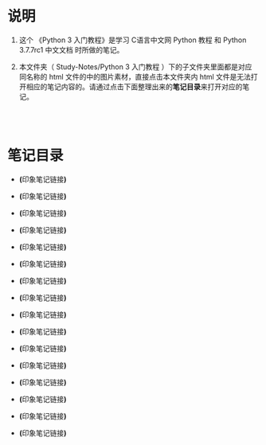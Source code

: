 # 说明
1. 这个 《Python 3 入门教程》是学习 <a href="http://c.biancheng.net/python/" style="text-decoration:none">C语言中文网 Python 教程</a> 和 <a href="https://docs.python.org/zh-cn/3.7/index.html" style="text-decoration:none">Python 3.7.7rc1 中文文档</a> 时所做的笔记。

2. 本文件夹（ Study-Notes/Python 3 入门教程 ）下的子文件夹里面都是对应同名称的 html 文件的中的图片素材，直接点击本文件夹内 html 文件是无法打开相应的笔记内容的。请通过点击下面整理出来的**笔记目录**来打开对应的笔记。

<br>
<br>

# 笔记目录
* <a href="https://abrachan.github.io/Study-Notes/" style="text-decoration:none"></a> **(**<a href="" style="text-decoration:none">印象笔记链接</a>**)**

* <a href="https://abrachan.github.io/Study-Notes/" style="text-decoration:none"></a> **(**<a href="" style="text-decoration:none">印象笔记链接</a>**)**

* <a href="https://abrachan.github.io/Study-Notes/" style="text-decoration:none"></a> **(**<a href="" style="text-decoration:none">印象笔记链接</a>**)**

* <a href="https://abrachan.github.io/Study-Notes/" style="text-decoration:none"></a> **(**<a href="" style="text-decoration:none">印象笔记链接</a>**)**

* <a href="https://abrachan.github.io/Study-Notes/" style="text-decoration:none"></a> **(**<a href="" style="text-decoration:none">印象笔记链接</a>**)**

* <a href="https://abrachan.github.io/Study-Notes/" style="text-decoration:none"></a> **(**<a href="" style="text-decoration:none">印象笔记链接</a>**)**

* <a href="https://abrachan.github.io/Study-Notes/" style="text-decoration:none"></a> **(**<a href="" style="text-decoration:none">印象笔记链接</a>**)**

* <a href="https://abrachan.github.io/Study-Notes/" style="text-decoration:none"></a> **(**<a href="" style="text-decoration:none">印象笔记链接</a>**)**

* <a href="https://abrachan.github.io/Study-Notes/" style="text-decoration:none"></a> **(**<a href="" style="text-decoration:none">印象笔记链接</a>**)**

* <a href="https://abrachan.github.io/Study-Notes/" style="text-decoration:none"></a> **(**<a href="" style="text-decoration:none">印象笔记链接</a>**)**

* <a href="https://abrachan.github.io/Study-Notes/" style="text-decoration:none"></a> **(**<a href="" style="text-decoration:none">印象笔记链接</a>**)**

* <a href="https://abrachan.github.io/Study-Notes/" style="text-decoration:none"></a> **(**<a href="" style="text-decoration:none">印象笔记链接</a>**)**

* <a href="https://abrachan.github.io/Study-Notes/" style="text-decoration:none"></a> **(**<a href="" style="text-decoration:none">印象笔记链接</a>**)**

* <a href="https://abrachan.github.io/Study-Notes/" style="text-decoration:none"></a> **(**<a href="" style="text-decoration:none">印象笔记链接</a>**)**

* <a href="https://abrachan.github.io/Study-Notes/" style="text-decoration:none"></a> **(**<a href="" style="text-decoration:none">印象笔记链接</a>**)**

* <a href="https://abrachan.github.io/Study-Notes/" style="text-decoration:none"></a> **(**<a href="" style="text-decoration:none">印象笔记链接</a>**)**
